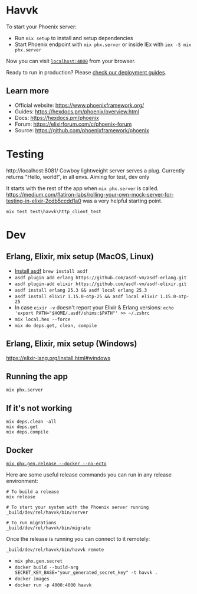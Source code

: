# Havvk

To start your Phoenix server:

  * Run `mix setup` to install and setup dependencies
  * Start Phoenix endpoint with `mix phx.server` or inside IEx with `iex -S mix phx.server`

Now you can visit [`localhost:4000`](http://localhost:4000) from your browser.

Ready to run in production? Please [check our deployment guides](https://hexdocs.pm/phoenix/deployment.html).

## Learn more

  * Official website: https://www.phoenixframework.org/
  * Guides: https://hexdocs.pm/phoenix/overview.html
  * Docs: https://hexdocs.pm/phoenix
  * Forum: https://elixirforum.com/c/phoenix-forum
  * Source: https://github.com/phoenixframework/phoenix

# Testing

http://localhost:8081/
Cowboy lightweight server serves a plug. Currently returns "Hello, world!", in all envs.
Aiming for test, dev only

It starts with the rest of the app when `mix phx.server` is called.
https://medium.com/flatiron-labs/rolling-your-own-mock-server-for-testing-in-elixir-2cdb5ccdd1a0 was a very helpful starting point.

`mix test test\havvk\http_client_test`

# Dev

## Erlang, Elixir, mix setup (MacOS, Linux)
- [Install asdf](https://asdf-vm.com/guide/getting-started.html) `brew install asdf`
- `asdf plugin add erlang https://github.com/asdf-vm/asdf-erlang.git`
- `asdf plugin-add elixir https://github.com/asdf-vm/asdf-elixir.git`
- `asdf install erlang 25.3 && asdf local erlang 25.3`
- `asdf install elixir 1.15.0-otp-25 && asdf local elixir 1.15.0-otp-25`
- In case `eixir -v` doesn't report your Elixir & Erlang versions: `echo 'export PATH="$HOME/.asdf/shims:$PATH"' >> ~/.zshrc`
- `mix local.hex --force`
- `mix do deps.get, clean, compile`

## Erlang, Elixir, mix setup (Windows)

https://elixir-lang.org/install.html#windows


## Running the app

`mix phx.server`


## If it's not working

```shell
mix deps.clean -all
mix deps.get
mix deps.compile
```

## Docker

[`mix phx.gen.release --docker --no-ecto`](https://hexdocs.pm/phoenix/Mix.Tasks.Phx.Gen.Release.html)

Here are some useful release commands you can run in any release environment:

    # To build a release
    mix release

    # To start your system with the Phoenix server running
    _build/dev/rel/havvk/bin/server

    # To run migrations
    _build/dev/rel/havvk/bin/migrate

Once the release is running you can connect to it remotely:

    _build/dev/rel/havvk/bin/havvk remote

- `mix phx.gen.secret`
- `docker build --build-arg SECRET_KEY_BASE="your_generated_secret_key" -t havvk .`
- `docker images`
- `docker run -p 4000:4000 havvk`
